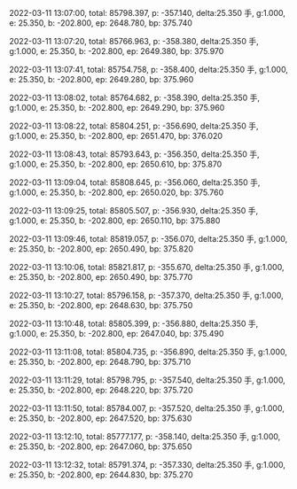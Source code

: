 2022-03-11 13:07:00, total: 85798.397, p: -357.140, delta:25.350 手, g:1.000, e: 25.350, b: -202.800, ep: 2648.780, bp: 375.740

2022-03-11 13:07:20, total: 85766.963, p: -358.380, delta:25.350 手, g:1.000, e: 25.350, b: -202.800, ep: 2649.380, bp: 375.970

2022-03-11 13:07:41, total: 85754.758, p: -358.400, delta:25.350 手, g:1.000, e: 25.350, b: -202.800, ep: 2649.280, bp: 375.960

2022-03-11 13:08:02, total: 85764.682, p: -358.390, delta:25.350 手, g:1.000, e: 25.350, b: -202.800, ep: 2649.290, bp: 375.960

2022-03-11 13:08:22, total: 85804.251, p: -356.690, delta:25.350 手, g:1.000, e: 25.350, b: -202.800, ep: 2651.470, bp: 376.020

2022-03-11 13:08:43, total: 85793.643, p: -356.350, delta:25.350 手, g:1.000, e: 25.350, b: -202.800, ep: 2650.610, bp: 375.870

2022-03-11 13:09:04, total: 85808.645, p: -356.060, delta:25.350 手, g:1.000, e: 25.350, b: -202.800, ep: 2650.020, bp: 375.760

2022-03-11 13:09:25, total: 85805.507, p: -356.930, delta:25.350 手, g:1.000, e: 25.350, b: -202.800, ep: 2650.110, bp: 375.880

2022-03-11 13:09:46, total: 85819.057, p: -356.070, delta:25.350 手, g:1.000, e: 25.350, b: -202.800, ep: 2650.490, bp: 375.820

2022-03-11 13:10:06, total: 85821.817, p: -355.670, delta:25.350 手, g:1.000, e: 25.350, b: -202.800, ep: 2650.490, bp: 375.770

2022-03-11 13:10:27, total: 85796.158, p: -357.370, delta:25.350 手, g:1.000, e: 25.350, b: -202.800, ep: 2648.630, bp: 375.750

2022-03-11 13:10:48, total: 85805.399, p: -356.880, delta:25.350 手, g:1.000, e: 25.350, b: -202.800, ep: 2647.040, bp: 375.490

2022-03-11 13:11:08, total: 85804.735, p: -356.890, delta:25.350 手, g:1.000, e: 25.350, b: -202.800, ep: 2648.790, bp: 375.710

2022-03-11 13:11:29, total: 85798.795, p: -357.540, delta:25.350 手, g:1.000, e: 25.350, b: -202.800, ep: 2648.220, bp: 375.720

2022-03-11 13:11:50, total: 85784.007, p: -357.520, delta:25.350 手, g:1.000, e: 25.350, b: -202.800, ep: 2647.520, bp: 375.630

2022-03-11 13:12:10, total: 85777.177, p: -358.140, delta:25.350 手, g:1.000, e: 25.350, b: -202.800, ep: 2647.060, bp: 375.650

2022-03-11 13:12:32, total: 85791.374, p: -357.330, delta:25.350 手, g:1.000, e: 25.350, b: -202.800, ep: 2644.830, bp: 375.270